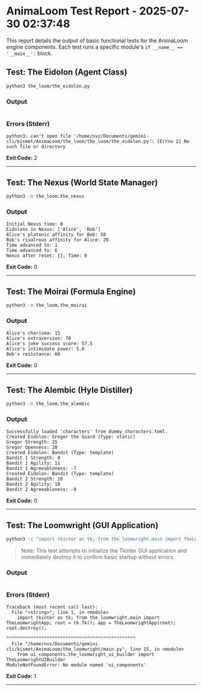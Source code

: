 # AnimaLoom Test Report - 2025-07-30 02:37:48
This report details the output of basic functional tests for the AnimaLoom engine components.
Each test runs a specific module's `if __name__ == '__main__':` block.

## Test: The Eidolon (Agent Class)
```bash
python3 the_loom/the_eidolon.py
```
### Output
```
```
### Errors (Stderr)
```
python3: can't open file '/home/nvz/Documents/gemini-cli/kismet/AnimaLoom/the_loom/the_loom/the_eidolon.py': [Errno 2] No such file or directory
```
**Exit Code:** 2

---

## Test: The Nexus (World State Manager)
```bash
python3 -m the_loom.the_nexus
```
### Output
```
Initial Nexus time: 0
Eidolons in Nexus: ['Alice', 'Bob']
Alice's platonic affinity for Bob: 50
Bob's rivalrous affinity for Alice: 20
Time advanced to: 1
Time advanced to: 6
Nexus after reset: {}, Time: 0
```
**Exit Code:** 0

---

## Test: The Moirai (Formula Engine)
```bash
python3 -m the_loom.the_moirai
```
### Output
```
Alice's charisma: 15
Alice's extraversion: 70
Alice's joke success score: 57.5
Alice's intimidate power: 5.0
Bob's resistance: 60
```
**Exit Code:** 0

---

## Test: The Alembic (Hyle Distiller)
```bash
python3 -m the_loom.the_alembic
```
### Output
```
Successfully loaded 'characters' from dummy_characters.toml.
Created Eidolon: Gregor the Guard (Type: static)
Gregor Strength: 15
Gregor Openness: 20
Created Eidolon: Bandit (Type: template)
Bandit 1 Strength: 8
Bandit 1 Agility: 11
Bandit 1 Agreeableness: -7
Created Eidolon: Bandit (Type: template)
Bandit 2 Strength: 10
Bandit 2 Agility: 10
Bandit 2 Agreeableness: -9
```
**Exit Code:** 0

---

## Test: The Loomwright (GUI Application)
```bash
python3 -c "import tkinter as tk; from the_loomwright.main import TheLoomwrightApp; root = tk.Tk(); app = TheLoomwrightApp(root); root.destroy();"
```
> Note: This test attempts to initialize the Tkinter GUI application and immediately destroy it to confirm basic startup without errors.

### Output
```
```
### Errors (Stderr)
```
Traceback (most recent call last):
  File "<string>", line 1, in <module>
    import tkinter as tk; from the_loomwright.main import TheLoomwrightApp; root = tk.Tk(); app = TheLoomwrightApp(root); root.destroy();
                          ^^^^^^^^^^^^^^^^^^^^^^^^^^^^^^^^^^^^^^^^^^^^^^^^
  File "/home/nvz/Documents/gemini-cli/kismet/AnimaLoom/the_loomwright/main.py", line 15, in <module>
    from ui_components.the_loomwright_ui_builder import TheLoomwrightUIBuilder
ModuleNotFoundError: No module named 'ui_components'
```
**Exit Code:** 1

---

